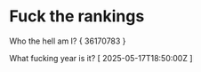 # Fuck the rankings

Who the hell am I?
{ 36170783 }

What fucking year is it?
[ 2025-05-17T18:50:00Z ]
